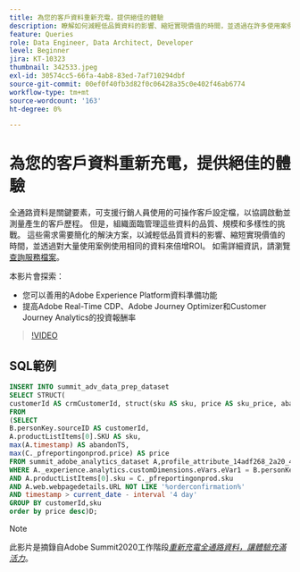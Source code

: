 ```yaml
---
title: 為您的客戶資料重新充電，提供絕佳的體驗
description: 瞭解如何減輕低品質資料的影響、縮短實現價值的時間，並透過在許多使用案例中使用相同的資料來倍增ROI。
feature: Queries
role: Data Engineer, Data Architect, Developer
level: Beginner
jira: KT-10323
thumbnail: 342533.jpeg
exl-id: 30574cc5-66fa-4ab8-83ed-7af710294dbf
source-git-commit: 00ef0f40fb3d82f0c06428a35c0e402f46ab6774
workflow-type: tm+mt
source-wordcount: '163'
ht-degree: 0%

---
```


# 為您的客戶資料重新充電，提供絕佳的體驗

全通路資料是關鍵要素，可支援行銷人員使用的可操作客戶設定檔，以協調啟動並測量產生的客戶歷程。 但是，組織面臨管理這些資料的品質、規模和多樣性的挑戰。 這些需求需要簡化的解決方案，以減輕低品質資料的影響、縮短實現價值的時間，並透過對大量使用案例使用相同的資料來倍增ROI。
如需詳細資訊，請瀏覽[查詢服務檔案](https://experienceleague.adobe.com/docs/experience-platform/query/home.html?lang=zh-Hant)。

本影片會探索：

* 您可以善用的Adobe Experience Platform資料準備功能
* 提高Adobe Real-Time CDP、Adobe Journey Optimizer和Customer Journey Analytics的投資報酬率

>[!VIDEO](https://video.tv.adobe.com/v/342533?learn=on)

## SQL範例

```sql
INSERT INTO summit_adv_data_prep_dataset
SELECT STRUCT(
customerId AS crmCustomerId, struct(sku AS sku, price AS sku_price, abandonTS AS abandonTS) AS abandonBrowse) AS _pfreportingonprod
FROM
(SELECT
B.personKey.sourceID AS customerId,
A.productListItems[0].SKU AS sku,
max(A.timestamp) AS abandonTS,
max(C._pfreportingonprod.price) AS price
FROM summit_adobe_analytics_dataset A,profile_attribute_14adf268_2a20_4dee_bee6_a6b0e34616a9 B,summit_product_dataset C
WHERE A._experience.analytics.customDimensions.eVars.eVar1 = B.personKey.sourceID
AND A.productListItems[0].sku = C._pfreportingonprod.sku
AND A.web.webpagedetails.URL NOT LIKE '%orderconfirmation%'
AND timestamp > current_date - interval '4 day'
GROUP BY customerId,sku
order by price desc)D;
```

>[!NOTE]
>
>此影片是摘錄自Adobe Summit2020工作階段&#x200B;*[重新充電全通路資料，讓體驗充滿活力](https://business.adobe.com/summit/2022/sessions/recharging-omnichannel-data-for-electrifying-exper-s409.html)*。
